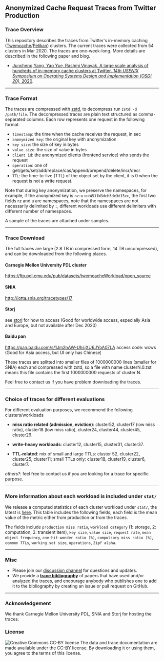 ## Anonymized Cache Request Traces from Twitter Production

### Trace Overview
This repository describes the traces from Twitter's in-memory caching ([Twemcache](https://github.com/twitter/twemcache)/[Pelikan](https://github.com/twitter/pelikan)) clusters. The current traces were collected from 54 clusters in Mar 2020. The traces are one-week-long. 
More details are described in the following paper and blog. 
* [Juncheng Yang, Yao Yue, Rashmi Vinayak, A large scale analysis of hundreds of in-memory cache clusters at Twitter. _14th USENIX Symposium on Operating Systems Design and Implementation (OSDI 20)_, 2020](https://www.usenix.org/conference/osdi20/presentation/yang). 

---

### Trace Format 
The traces are compressed with [zstd](https://github.com/facebook/zstd), to decompress run `zstd -d /path/file`. 
The decompressed traces are plain text structured as comma-separated columns. Each row represents one request in the following format.


  * `timestamp`: the time when the cache receives the request, in sec 
  * `anonymized key`: the original key with anonymization 
  * `key size`: the size of key in bytes 
  * `value size`: the size of value in bytes 
  * `client id`: the anonymized clients (frontend service) who sends the request
  * `operation`: one of get/gets/set/add/replace/cas/append/prepend/delete/incr/decr 
  * `TTL`: the time-to-live (TTL) of the object set by the client, it is 0 when the request is not a write request.  


Note that during key anonymization, we preserve the namespaces, for example, if the anonymized key is `nz:u:eeW511W3dcH3de3d15ec`, the first two fields `nz` and `u` are namespaces, note that the namespaces are not necessarily delimited by `:`, different workloads use different delimiters with different number of namespaces. 

A sample of the traces are attached under samples. 


---

### Trace Download 
The full traces are large (2.8 TB in compressed form, 14 TB uncompressed), and can be downloaded from the following places. 

#### Carnegie Mellon University PDL cluster
https://ftp.pdl.cmu.edu/pub/datasets/twemcacheWorkload/open_source

#### SNIA 
http://iotta.snia.org/tracetypes/17

#### Storj 
see [storj](storj) for how to access (Good for worldwide access, especially Asia and Europe, but not available after Dec 2020)
  
#### Baidu pan
https://pan.baidu.com/s/1Jm2nAW-UhsjXU6JYoA07LA access code: wcws (Good for Asia access, but UI only has Chinese)


These traces are splitted into smaller files of 1000000000 lines (smaller for SNIA) each and compressed with zstd, so a file with name clusterN.0.zst means this file contains the first 1000000000 requests of cluster N. 

Feel free to contact us if you have problem downloading the traces. 


---

### Choice of traces for different evaluations 
For different evaluation purposes, we recommend the following clusters/workloads 

* **miss ratio related (admission, eviction)**: cluster52, cluster17 (low miss ratio), cluster18 (low miss ratio), cluster24, cluster44, cluster45, cluster29. 


* **write-heavy workloads**: cluster12, cluster15, cluster31, cluster37. 


* **TTL-related**: mix of small and large TTLs: cluster 52, cluster22, cluster25, cluster11; small TTLs only: cluster18, cluster19, cluster6, cluster7. 


*others?*: feel free to contact us if you are looking for a trace for specific purpose. 

---


### More information about each workload is included under `stat/`
We release a computed statistics of each cluster workload under `stat/`, the latest is [here](stat/2020Mar.md). 
This table includes the following fields, each field is the mean value of the metric either from production or from the traces. 

The fields include `production miss ratio`, 
`workload category` (1: storage, 2: computation, 3: transient item), `key size`, `value size`, `request rate`, `mean object frequency`, `one-hit-wonder ratio (%)`, `compulsory miss ratio (%)`, `common TTLs`, `working set size`, `operations`, `Zipf alpha`. 


---

### Misc 
  * Please join our [discussion channel](http://groups.google.com/group/cache-trace) for questions and updates. 
  * We provide a **[trace bibliography](bibliography.bib)** of papers that have used and/or analyzed the traces, and encourage anybody who publishes one to add it to the bibliography by creating an issue or pull request on GitHub. 


---

### Acknowledgement 
  We thank Carnegie Mellon University PDL, SNIA and Storj for hosting the traces. 


### License
![Creative Commons CC-BY license](https://i.creativecommons.org/l/by/4.0/88x31.png)
The data and trace documentation are made available under the
[CC-BY](https://creativecommons.org/licenses/by/4.0/) license.
By downloading it or using them, you agree to the terms of this license.



